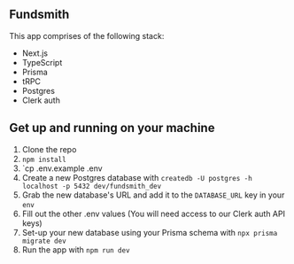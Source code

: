 ## Fundsmith

This app comprises of the following stack:

- Next.js
- TypeScript
- Prisma
- tRPC
- Postgres
- Clerk auth

## Get up and running on your machine

1. Clone the repo
2. `npm install`
3. `cp .env.example .env
4. Create a new Postgres database with `createdb -U postgres -h localhost -p 5432 dev/fundsmith_dev`
5. Grab the new database's URL and add it to the `DATABASE_URL` key in your `env`
6. Fill out the other .env values (You will need access to our Clerk auth API keys)
7. Set-up your new database using your Prisma schema with `npx prisma migrate dev`
8. Run the app with `npm run dev`
